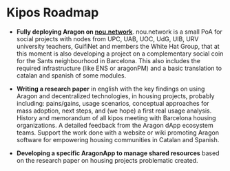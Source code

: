 # Kipos Roadmap
- **Fully deploying Aragon on [nou.network](https://nou.network/)**. 
nou.network is a small PoA for social projects with nodes from UPC, UAB, UOC, UdG, UIB, URV university teachers, GuifiNet and members the White Hat Group, that at this moment is also developing a project on a complementary social coin for the Sants neighbourhood in Barcelona. This also includes the required infrastructure (like ENS or aragonPM) and a basic translation to catalan and spanish of some modules. 

- **Writing a research paper** in english with the key findings on using Aragon and decentralized technologies, in housing projects, probably including: pains/gains, usage scenarios, conceptual approaches for mass adoption, next steps, and (we hope) a first real usage analysis. 
History and memorandum of all kipos meeting with Barcelona housing organizations. A detailed feedback from the Aragon dApp ecosystem teams.
Support the work done with a website or wiki promoting Aragon software for empowering housing communities in Catalan and Spanish.

- **Developing a specific AragonApp to manage shared resources** based on the research paper on housing projects problematic created.

